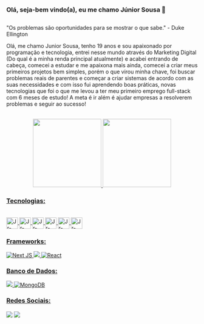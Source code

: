 ### Olá, seja-bem vindo(a), eu me chamo Júnior Sousa 👋
##

"Os problemas são oportunidades para se mostrar o que sabe." - Duke Ellington

Olá, me chamo Junior Sousa, tenho 19 anos e sou apaixonado por programação e tecnologia, entrei nesse mundo através do Marketing Digital (Do qual é a minha renda principal atualmente) e acabei entrando de cabeça, comecei a estudar e me apaixona mais ainda, comecei a criar meus primeiros projetos bem simples, porém o que virou minha chave, foi buscar problemas reais de parentes e começar a criar sistemas de acordo com as suas necessidades e com isso fui aprendendo boas práticas, novas tecnologias que foi o que me levou a ter meu primeiro emprego full-stack com 6 meses de estudo! A meta é ir além é ajudar empresas a resolverem problemas e seguir ao sucesso!

<br/>

<div align="center">
  <a href="https://github.com/JrsousaDev">
  <img height="180em" src="https://github-readme-stats.vercel.app/api?username=jrsousadev&show_icons=true&theme=dracula&include_all_commits=true&count_private=true"/>
  <img height="180em" src="https://github-readme-stats.vercel.app/api/top-langs/?username=jrsousadev&layout=compact&langs_count=7&theme=tokyonight"/>
</div>


### Tecnologias:
  
<div style="display: inline_block"><br>
  <img align="center" alt="Jr-TS" height="30" src="https://img.shields.io/badge/TypeScript-007ACC?style=for-the-badge&logo=typescript&logoColor=white">
  <img align="center" alt="Jr-JS" height="30" src="https://img.shields.io/badge/JavaScript-323330?style=for-the-badge&logo=javascript&logoColor=F7DF1E">
  <img align="center" alt="Jr-Python" height="30" src="https://img.shields.io/badge/Python-14354C?style=for-the-badge&logo=python&logoColor=white">
  <img align="center" alt="Jr-HTML" height="30" src="https://img.shields.io/badge/HTML5-E34F26?style=for-the-badge&logo=html5&logoColor=white">
  <img align="center" alt="Jr-CSS" height="30" src="https://img.shields.io/badge/CSS3-1572B6?style=for-the-badge&logo=css3&logoColor=white">
  <img align="center" alt="Jr-Sass" height="30" src="https://img.shields.io/badge/Sass-CC6699?style=for-the-badge&logo=sass&logoColor=white">
</div>
  
### Frameworks: 
  
  ![Next JS](https://img.shields.io/badge/Next-black?style=for-the-badge&logo=next.js&logoColor=white)
 <img src="https://img.shields.io/badge/Node.js-339933?style=for-the-badge&logo=nodedotjs&logoColor=white"> ![React](https://img.shields.io/badge/react-%2320232a.svg?style=for-the-badge&logo=react&logoColor=%2361DAFB)
  
### Banco de Dados:
  
   <img src="https://img.shields.io/badge/MySQL-00000F?style=for-the-badge&logo=mysql&logoColor=white"> ![MongoDB](https://img.shields.io/badge/MongoDB-%234ea94b.svg?style=for-the-badge&logo=mongodb&logoColor=white)
  
### Redes Sociais:
  
  [<img align="center" src="https://img.shields.io/badge/linkedin-%230077B5.svg?&style=for-the-badge&logo=linkedin&logoColor=white" />](https://www.linkedin.com/in/jaime-j%C3%BAnior-132487212/) [<img align="center" src = "https://img.shields.io/badge/instagram-%23E4405F.svg?&style=for-the-badge&logo=instagram&logoColor=white">](https://www.instagram.com/juniorsousajj/)
